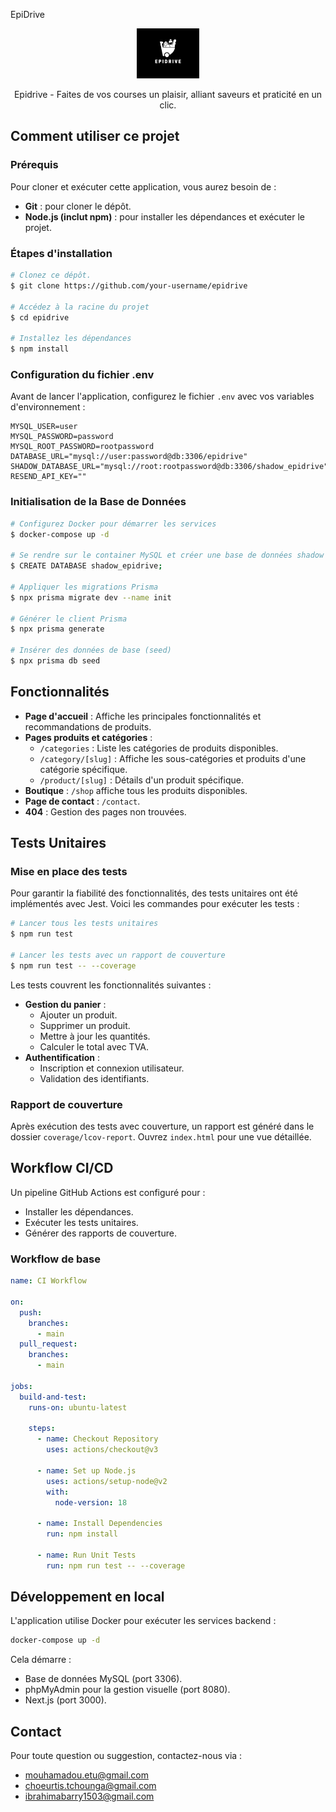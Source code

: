 EpiDrive
<p align="center">
  <a href="#"><img src="https://github.com/Mouhamadou-Soumare/epiDrive/blob/main/public/img/logo.png" alt="EpiDrive" width="100"></a>
</p>
<p align="center">Epidrive - Faites de vos courses un plaisir, alliant saveurs et praticité en un clic.</p>

## Comment utiliser ce projet

### Prérequis

Pour cloner et exécuter cette application, vous aurez besoin de :

- **Git** : pour cloner le dépôt.
- **Node.js (inclut npm)** : pour installer les dépendances et exécuter le projet.

### Étapes d'installation

```bash
# Clonez ce dépôt.
$ git clone https://github.com/your-username/epidrive

# Accédez à la racine du projet
$ cd epidrive

# Installez les dépendances
$ npm install
```

### Configuration du fichier .env

Avant de lancer l'application, configurez le fichier `.env` avec vos variables d'environnement :

```env
MYSQL_USER=user
MYSQL_PASSWORD=password
MYSQL_ROOT_PASSWORD=rootpassword
DATABASE_URL="mysql://user:password@db:3306/epidrive"
SHADOW_DATABASE_URL="mysql://root:rootpassword@db:3306/shadow_epidrive"
RESEND_API_KEY=""
```

### Initialisation de la Base de Données

```bash
# Configurez Docker pour démarrer les services
$ docker-compose up -d

# Se rendre sur le container MySQL et créer une base de données shadow
$ CREATE DATABASE shadow_epidrive;

# Appliquer les migrations Prisma
$ npx prisma migrate dev --name init

# Générer le client Prisma
$ npx prisma generate

# Insérer des données de base (seed)
$ npx prisma db seed
```

## Fonctionnalités

- **Page d'accueil** : Affiche les principales fonctionnalités et recommandations de produits.
- **Pages produits et catégories** :
  - `/categories` : Liste les catégories de produits disponibles.
  - `/category/[slug]` : Affiche les sous-catégories et produits d'une catégorie spécifique.
  - `/product/[slug]` : Détails d'un produit spécifique.
- **Boutique** : `/shop` affiche tous les produits disponibles.
- **Page de contact** : `/contact`.
- **404** : Gestion des pages non trouvées.

## Tests Unitaires

### Mise en place des tests

Pour garantir la fiabilité des fonctionnalités, des tests unitaires ont été implémentés avec Jest. Voici les commandes pour exécuter les tests :

```bash
# Lancer tous les tests unitaires
$ npm run test

# Lancer les tests avec un rapport de couverture
$ npm run test -- --coverage
```

Les tests couvrent les fonctionnalités suivantes :

- **Gestion du panier** :
  - Ajouter un produit.
  - Supprimer un produit.
  - Mettre à jour les quantités.
  - Calculer le total avec TVA.
- **Authentification** :
  - Inscription et connexion utilisateur.
  - Validation des identifiants.

### Rapport de couverture

Après exécution des tests avec couverture, un rapport est généré dans le dossier `coverage/lcov-report`. Ouvrez `index.html` pour une vue détaillée.

## Workflow CI/CD

Un pipeline GitHub Actions est configuré pour :

- Installer les dépendances.
- Exécuter les tests unitaires.
- Générer des rapports de couverture.

### Workflow de base

```yaml
name: CI Workflow

on:
  push:
    branches:
      - main
  pull_request:
    branches:
      - main

jobs:
  build-and-test:
    runs-on: ubuntu-latest

    steps:
      - name: Checkout Repository
        uses: actions/checkout@v3

      - name: Set up Node.js
        uses: actions/setup-node@v2
        with:
          node-version: 18

      - name: Install Dependencies
        run: npm install

      - name: Run Unit Tests
        run: npm run test -- --coverage
```

## Développement en local

L'application utilise Docker pour exécuter les services backend :

```bash
docker-compose up -d
```

Cela démarre :

- Base de données MySQL (port 3306).
- phpMyAdmin pour la gestion visuelle (port 8080).
- Next.js (port 3000).

## Contact

Pour toute question ou suggestion, contactez-nous via :

- mouhamadou.etu@gmail.com
- choeurtis.tchounga@gmail.com
- ibrahimabarry1503@gmail.com